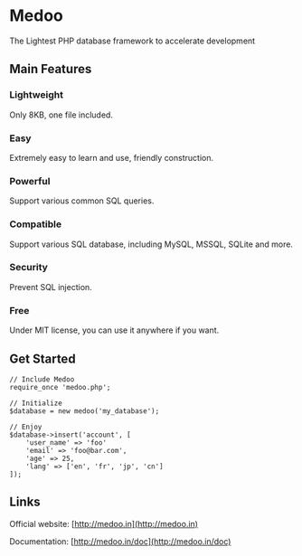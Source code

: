 Medoo
=====

The Lightest PHP database framework to accelerate development

Main Features
----------------
### Lightweight ###
Only 8KB, one file included.

### Easy ###
Extremely easy to learn and use, friendly construction.

### Powerful ###
Support various common SQL queries.

### Compatible ###
Support various SQL database, including MySQL, MSSQL, SQLite and more.

### Security ###
Prevent SQL injection.

### Free ###
Under MIT license, you can use it anywhere if you want.

Get Started
-------------
```
// Include Medoo
require_once 'medoo.php';

// Initialize
$database = new medoo('my_database');

// Enjoy
$database->insert('account', [
	'user_name' => 'foo'
	'email' => 'foo@bar.com',
	'age' => 25,
	'lang' => ['en', 'fr', 'jp', 'cn']
]);
```
Links
------
Official website: [http://medoo.in](http://medoo.in)

Documentation: [http://medoo.in/doc](http://medoo.in/doc)